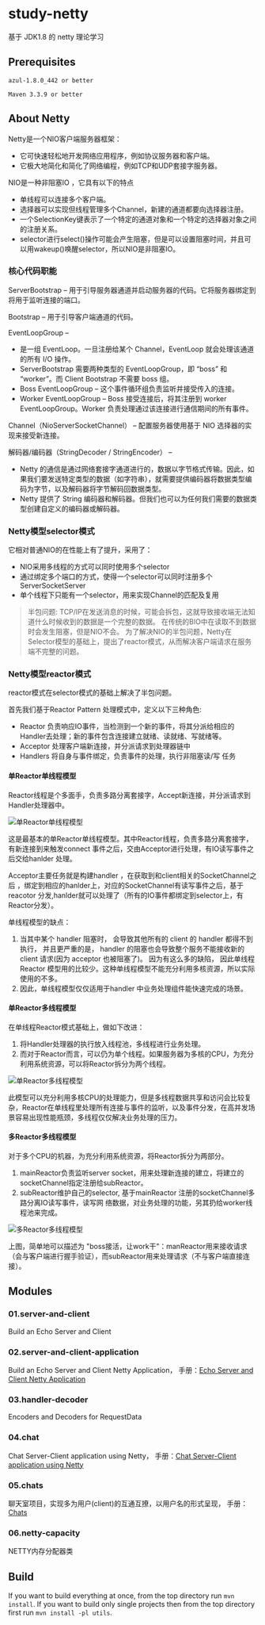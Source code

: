 # study-netty
基于 JDK1.8 的 netty 理论学习

## Prerequisites
```
azul-1.8.0_442 or better

Maven 3.3.9 or better
```

## About Netty
Netty是一个NIO客户端服务器框架：
* 它可快速轻松地开发网络应用程序，例如协议服务器和客户端。 
* 它极大地简化和简化了网络编程，例如TCP和UDP套接字服务器。

NIO是一种非阻塞IO ，它具有以下的特点
* 单线程可以连接多个客户端。
* 选择器可以实现但线程管理多个Channel，新建的通道都要向选择器注册。
* 一个SelectionKey键表示了一个特定的通道对象和一个特定的选择器对象之间的注册关系。
* selector进行select()操作可能会产生阻塞，但是可以设置阻塞时间，并且可以用wakeup()唤醒selector，所以NIO是非阻塞IO。

### 核心代码职能
ServerBootstrap – 用于引导服务器通道并启动服务器的代码。它将服务器绑定到将用于监听连接的端口。

Bootstrap – 用于引导客户端通道的代码。

EventLoopGroup –
* 是一组 EventLoop。一旦注册给某个 Channel，EventLoop 就会处理该通道的所有 I/O 操作。
* ServerBootstrap 需要两种类型的 EventLoopGroup，即 “boss” 和 “worker”。而 Client Bootstrap 不需要 boss 组。
* Boss EventLoopGroup – 这个事件循环组负责监听并接受传入的连接。
* Worker EventLoopGroup – Boss 接受连接后，将其注册到 worker EventLoopGroup。Worker 负责处理通过该连接进行通信期间的所有事件。

Channel（NioServerSocketChannel） – 配置服务器使用基于 NIO 选择器的实现来接受新连接。

解码器/编码器（StringDecoder / StringEncoder） –
* Netty 的通信是通过网络套接字通道进行的，数据以字节格式传输。因此，如果我们要发送特定类型的数据（如字符串），就需要提供编码器将数据类型编码为字节，以及解码器将字节解码回数据类型。
* Netty 提供了 String 编码器和解码器。但我们也可以为任何我们需要的数据类型创建自定义的编码器或解码器。

### Netty模型selector模式
它相对普通NIO的在性能上有了提升，采用了：
* NIO采用多线程的方式可以同时使用多个selector
* 通过绑定多个端口的方式，使得一个selector可以同时注册多个ServerSocketServer
* 单个线程下只能有一个selector，用来实现Channel的匹配及复用

> 半包问题: 
> TCP/IP在发送消息的时候，可能会拆包，这就导致接收端无法知道什么时候收到的数据是一个完整的数据。
> 在传统的BIO中在读取不到数据时会发生阻塞，但是NIO不会。
> 为了解决NIO的半包问题，Netty在Selector模型的基础上，提出了reactor模式，从而解决客户端请求在服务端不完整的问题。


### Netty模型reactor模式
reactor模式在selector模式的基础上解决了半包问题。

首先我们基于Reactor Pattern 处理模式中，定义以下三种角色:
* Reactor 负责响应IO事件，当检测到一个新的事件，将其分派给相应的Handler去处理；新的事件包含连接建立就绪、读就绪、写就绪等。 
* Acceptor 处理客户端新连接，并分派请求到处理器链中 
* Handlers 将自身与事件绑定，负责事件的处理，执行非阻塞读/写 任务

#### 单Reactor单线程模型
Reactor线程是个多面手，负责多路分离套接字，Accept新连接，并分派请求到Handler处理器中。

![单Reactor单线程模型](./static/netty-reactor-single.png)

这是最基本的单Reactor单线程模型。其中Reactor线程，负责多路分离套接字，有新连接到来触发connect 事件之后，交由Acceptor进行处理，有IO读写事件之后交给hanlder 处理。

Acceptor主要任务就是构建handler ，在获取到和client相关的SocketChannel之后 ，绑定到相应的hanlder上，对应的SocketChannel有读写事件之后，基于reacotor 分发,hanlder就可以处理了（所有的IO事件都绑定到selector上，有Reactor分发）。

单线程模型的缺点：
1. 当其中某个 handler 阻塞时， 会导致其他所有的 client 的 handler 都得不到执行， 并且更严重的是， handler 的阻塞也会导致整个服务不能接收新的 client 请求(因为 acceptor 也被阻塞了)。 因为有这么多的缺陷， 因此单线程Reactor 模型用的比较少。这种单线程模型不能充分利用多核资源，所以实际使用的不多。
2. 因此，单线程模型仅仅适用于handler 中业务处理组件能快速完成的场景。

#### 单Reactor多线程模型

在单线程Reactor模式基础上，做如下改进：
1. 将Handler处理器的执行放入线程池，多线程进行业务处理。
2. 而对于Reactor而言，可以仍为单个线程。如果服务器为多核的CPU，为充分利用系统资源，可以将Reactor拆分为两个线程。

![单Reactor多线程模型](./static/netty-reactor-muti.png)

此模型可以充分利用多核CPU的处理能力，但是多线程数据共享和访问会比较复杂，Reactor在单线程里处理所有连接与事件的监听，以及事件分发，在高并发场景容易出现性能瓶颈，多线程仅仅解决业务处理的压力。

#### 多Reactor多线程模型
对于多个CPU的机器，为充分利用系统资源，将Reactor拆分为两部分。

1. mainReactor负责监听server socket，用来处理新连接的建立，将建立的socketChannel指定注册给subReactor。
2. subReactor维护自己的selector, 基于mainReactor 注册的socketChannel多路分离IO读写事件，读写网 络数据，对业务处理的功能，另其扔给worker线程池来完成。

![多Reactor多线程模型](./static/netty-reactor.png)

上图，简单地可以描述为 "boss接活，让work干"：manReactor用来接收请求（会与客户端进行握手验证），而subReactor用来处理请求（不与客户端直接连接）。


## Modules

### 01.server-and-client
Build an Echo Server and Client

### 02.server-and-client-application
Build an Echo Server and Client Netty Application， 手册：[Echo Server and Client Netty Application](./02.server-and-client-application/Usage.md)

### 03.handler-decoder
Encoders and Decoders for RequestData

### 04.chat
Chat Server-Client application using Netty， 手册：[Chat Server-Client application using Netty](./04.chat/Usage.md)

### 05.chats
聊天室项目，实现多为用户(client)的互通互撩，以用户名的形式呈现， 手册：[Chats](./05.chats/Read.md)

### 06.netty-capacity
NETTY内存分配器类


## Build

If you want to build everything at once, from the top directory run `mvn install`.
If you want to build only single projects then from the top directory first run  `mvn install -pl utils`.
